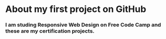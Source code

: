 # About my first project on GitHub
### I am studing Responsive Web Design on Free Code Camp and these are my certification projects.
